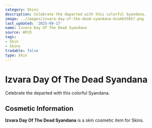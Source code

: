 ```yaml
---
category: Skins
description: Celebrate the departed with this colorful Syandana.
image: ../images/izvara-day-of-the-dead-syandana-dca4635657.png
last_updated: '2025-09-17'
name: Izvara Day Of The Dead Syandana
source: WFCD
tags:
- Skin
- Skins
tradable: false
type: Skin
---
```


# Izvara Day Of The Dead Syandana

Celebrate the departed with this colorful Syandana.

## Cosmetic Information

**Izvara Day Of The Dead Syandana** is a skin cosmetic item for Skins.

